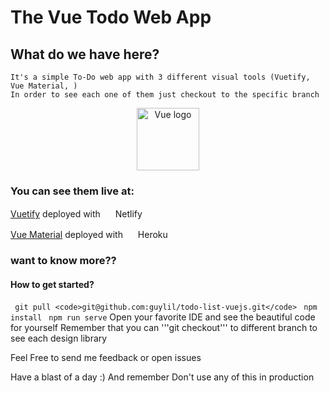 # The Vue Todo Web App

## What do we have here?
```
It's a simple To-Do web app with 3 different visual tools (Vuetify, Vue Material, )
In order to see each one of them just checkout to the specific branch
```
<p align="center"><a href="https://vuejs.org" target="_blank" rel="noopener noreferrer"><img width="100" src="https://vuejs.org/images/logo.png" alt="Vue logo"></a></p>

### You can see them live at:
<p><a href="https://musing-allen-f66af9.netlify.com/">Vuetify</a> deployed with  <img src="https://cdn.netlify.com/2db89aad1f3f291bd8251255283ce5e272119102/1fc4c/img/press/logos/logomark.svg" height="16" width="16"> Netlify </p>
<p><a href="https://vue-material-todo.herokuapp.com/">Vue Material</a> deployed with <img src="https://brand.heroku.com/static/media/heroku-logotype-vertical.f7e1193f.svg" height="16" width="16"> Heroku </p>


### want to know more??
#### How to get started?

``` git pull <code>git@github.com:guylil/todo-list-vuejs.git</code>```
``` npm install```
``` npm run serve```
 Open your favorite IDE and see the beautiful code for yourself
 Remember that you can '''git checkout''' to different branch to see each design library

 Feel Free to send me feedback or open issues

 Have a blast of a day :)
 And remember <bold>Don't use any of this in production</bold>
